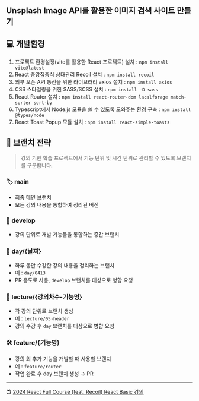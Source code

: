 ## Unsplash Image API를 활용한 이미지 검색 사이트 만들기

## 💻 개발환경
1. 프로젝트 환경설정(vite를 활용한 React 프로젝트) 설치 : 	`npm install vite@latest` <br/>
2. React 중앙집중식 상태관리 Recoil 설치 : `npm install recoil` <br/>
3. 외부 오픈 API 통신을 위한 라이브러리 axios 설치 : `npm install axios` <br/>
4. CSS 스타일링을 위한 SASS/SCSS 설치 : `npm install -D sass` <br/>
5. React Router 설치 : `npm install react-router-dom lacalforage match-sorter sort-by` <br/>
6. Typescript에서 Node.js 모듈을 쓸 수 있도록 도와주는 환경 구축 : `npm install @types/node` <br/>
7. React Toast Popup 모듈 설치 : `npm install react-simple-toasts` <br/>

## 📌 브랜치 전략

> 강의 기반 학습 프로젝트에서 기능 단위 및 시간 단위로 관리할 수 있도록 브랜치를 구분합니다.
> 

### 🏷️ main

- 최종 메인 브랜치
- 모든 강의 내용을 통합하여 정리된 버전

### 🧪 develop

- 강의 단위로 개발 기능들을 통합하는 중간 브랜치

### 📅 day/{날짜}

- 하루 동안 수강한 강의 내용을 정리하는 브랜치
- 예 : `day/0413`
- PR 용도로 사용, `develop` 브랜치를 대상으로 병합 요청

### 📘 lecture/{강의차수-기능명}

- 각 강의 단위로 브랜치 생성
- 예 : `lecture/05-header`
- 강의 수강 후 `day` 브랜치를 대상으로 병합 요청

### 🛠️ feature/{기능명}

- 강의 외 추가 기능을 개발할 때 사용할 브랜치
- 예 : `feature/router`
- 작업 완료 후 day 브랜치 생성 → PR
---
📺 [2024 React Full Course (feat. Recoil) React Basic 강의](https://youtu.be/Yv5tSNr4h2c?si=cIBt-N91Y3j-zKzE)